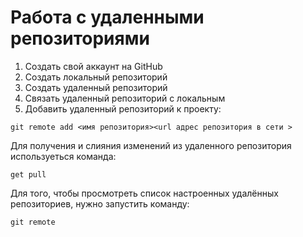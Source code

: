  # **Работа с удаленными репозиториями**
1. Создать свой аккаунт на GitHub
2. Создать локальный репозиторий
3. Создать удаленный  репозиторий 
4. Связать удаленный репозиторий с локальным
5. Добавить удаленный репозиторий к проекту:
```
git remote add <имя репозитория><url адрес репозитория в сети >
```
Для получения и слияния изменений из удаленного репозитория используеться команда:
```
get pull
```
Для того, чтобы просмотреть список настроенных удалённых репозиториев, нужно запустить команду:
```
git remote
 ```